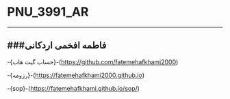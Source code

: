 # PNU_3991_AR
----------
###فاطمه افخمی اردکانی
----------
-{حساب گیت هاب}-(https://github.com/fatemehafkhami2000)

-{رزومه}-(https://fatemehafkhami2000.github.io)

-{sop}-(https://fatemehafkhami.github.io/sop/)
